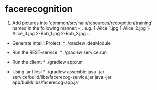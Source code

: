 # facerecognition

1. Add pictures into 'common/src/main/resources/recognition/training' named in the following manner:
<person-id>-<person-name>_<picture-id>.<file-extension>
e.g.
1-Alice_1.jpg
1-Alice_2.jpg
1-Alice_3.jpg
2-Bob_1.jpg
2-Bob_2.jpg
...

* Generate Intellij Project: *
./gradlew ideaModule


* Run the REST-service: *
./gradlew service:run

* Run the client: *
./gradlew app:run


* Using jar files: *
./gradlew assemble
java -jar service/build/libs/facerecog-service.jar
java -jar app/build/libs/facerecog-app.jar


